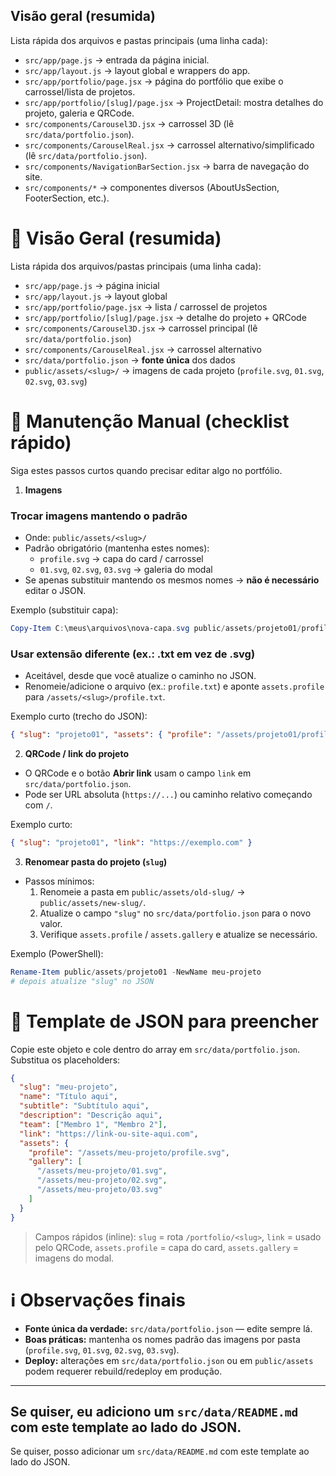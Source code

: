 ## Visão geral (resumida)

Lista rápida dos arquivos e pastas principais (uma linha cada):

- `src/app/page.js` → entrada da página inicial.
- `src/app/layout.js` → layout global e wrappers do app.
- `src/app/portfolio/page.jsx` → página do portfólio que exibe o carrossel/lista de projetos.
- `src/app/portfolio/[slug]/page.jsx` → ProjectDetail: mostra detalhes do projeto, galeria e QRCode.
- `src/components/Carousel3D.jsx` → carrossel 3D (lê `src/data/portfolio.json`).
- `src/components/CarouselReal.jsx` → carrossel alternativo/simplificado (lê `src/data/portfolio.json`).
- `src/components/NavigationBarSection.jsx` → barra de navegação do site.
- `src/components/*` → componentes diversos (AboutUsSection, FooterSection, etc.).
# 📌 Visão Geral (resumida)

Lista rápida dos arquivos/pastas principais (uma linha cada):

- `src/app/page.js` → página inicial
- `src/app/layout.js` → layout global
- `src/app/portfolio/page.jsx` → lista / carrossel de projetos
- `src/app/portfolio/[slug]/page.jsx` → detalhe do projeto + QRCode
- `src/components/Carousel3D.jsx` → carrossel principal (lê `src/data/portfolio.json`)
- `src/components/CarouselReal.jsx` → carrossel alternativo
- `src/data/portfolio.json` → **fonte única** dos dados
- `public/assets/<slug>/` → imagens de cada projeto (`profile.svg`, `01.svg`, `02.svg`, `03.svg`)


# 🔧 Manutenção Manual (checklist rápido)

Siga estes passos curtos quando precisar editar algo no portfólio.

1. **Imagens**

### Trocar imagens mantendo o padrão

- Onde: `public/assets/<slug>/`
- Padrão obrigatório (mantenha estes nomes):
  - `profile.svg` → capa do card / carrossel
  - `01.svg`, `02.svg`, `03.svg` → galeria do modal
- Se apenas substituir mantendo os mesmos nomes → **não é necessário** editar o JSON.

Exemplo (substituir capa):

```powershell
Copy-Item C:\meus\arquivos\nova-capa.svg public/assets/projeto01/profile.svg -Force
```

### Usar extensão diferente (ex.: .txt em vez de .svg)

- Aceitável, desde que você atualize o caminho no JSON.
- Renomeie/adicione o arquivo (ex.: `profile.txt`) e aponte `assets.profile` para `/assets/<slug>/profile.txt`.

Exemplo curto (trecho do JSON):

```json
{ "slug": "projeto01", "assets": { "profile": "/assets/projeto01/profile.txt" } }
```

2. **QRCode / link do projeto**

- O QRCode e o botão **Abrir link** usam o campo `link` em `src/data/portfolio.json`.
- Pode ser URL absoluta (`https://...`) ou caminho relativo começando com `/`.

Exemplo curto:

```json
{ "slug": "projeto01", "link": "https://exemplo.com" }
```

3. **Renomear pasta do projeto (`slug`)**

- Passos mínimos:
  1. Renomeie a pasta em `public/assets/old-slug/` → `public/assets/new-slug/`.
  2. Atualize o campo `"slug"` no `src/data/portfolio.json` para o novo valor.
  3. Verifique `assets.profile` / `assets.gallery` e atualize se necessário.

Exemplo (PowerShell):

```powershell
Rename-Item public/assets/projeto01 -NewName meu-projeto
# depois atualize "slug" no JSON
```


# 📝 Template de JSON para preencher

Copie este objeto e cole dentro do array em `src/data/portfolio.json`. Substitua os placeholders:

```json
{
  "slug": "meu-projeto",
  "name": "Título aqui",
  "subtitle": "Subtítulo aqui",
  "description": "Descrição aqui",
  "team": ["Membro 1", "Membro 2"],
  "link": "https://link-ou-site-aqui.com",
  "assets": {
    "profile": "/assets/meu-projeto/profile.svg",
    "gallery": [
      "/assets/meu-projeto/01.svg",
      "/assets/meu-projeto/02.svg",
      "/assets/meu-projeto/03.svg"
    ]
  }
}
```

> Campos rápidos (inline): `slug` = rota `/portfolio/<slug>`, `link` = usado pelo QRCode, `assets.profile` = capa do card, `assets.gallery` = imagens do modal.


# ℹ️ Observações finais

- **Fonte única da verdade:** `src/data/portfolio.json` — edite sempre lá.
- **Boas práticas:** mantenha os nomes padrão das imagens por pasta (`profile.svg`, `01.svg`, `02.svg`, `03.svg`).
- **Deploy:** alterações em `src/data/portfolio.json` ou em `public/assets` podem requerer rebuild/redeploy em produção.

---

Se quiser, eu adiciono um `src/data/README.md` com este template ao lado do JSON.
---

Se quiser, posso adicionar um `src/data/README.md` com este template ao lado do JSON.


